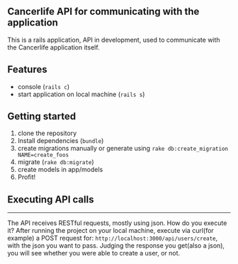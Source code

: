 Cancerlife API for communicating with the application
---
This is a rails application, API in development, used to communicate with the Cancerlife application itself.

## Features

- console (`rails c`)
- start application on local machine (`rails s`)

## Getting started

1. clone the repository
2. Install dependencies (`bundle`)
3. create migrations manually or generate using `rake db:create_migration NAME=create_foos`
4. migrate (`rake db:migrate`)
5. create models in app/models
6. Profit!

## Executing API calls
---
The API receives RESTful requests, mostly using json.
How do you execute it? After running the project on your local machine, execute via curl(for example) a POST request for:
`http://localhost:3000/api/users/create`,
with the json you want to pass. Judging the response you get(also a json), you will see whether you were able to create a user, or not.
